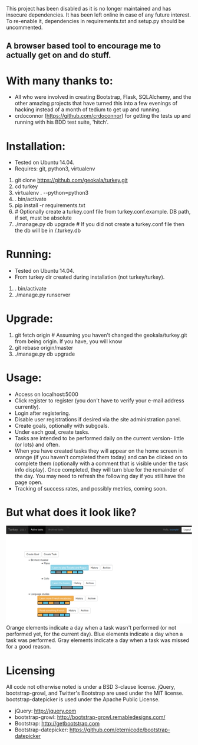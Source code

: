 This project has been disabled as it is no longer maintained and has insecure dependencies.
It has been left online in case of any future interest.
To re-enable it, dependencies in requirements.txt and setup.py should be uncommented.

## A browser based tool to encourage me to actually get on and do stuff.

# With many thanks to:
- All who were involved in creating Bootstrap, Flask, SQLAlchemy, and the other amazing projects that have turned this into a few evenings of hacking instead of a month of tedium to get up and running.
- crdoconnor (https://github.com/crdoconnor) for getting the tests up and running with his BDD test suite, 'hitch'.

# Installation:
- Tested on Ubuntu 14.04.
- Requires: git, python3, virtualenv

1. git clone https://github.com/geokala/turkey.git
2. cd turkey
3. virtualenv . --python=python3
4. . bin/activate
5. pip install -r requirements.txt
6. \# Optionally create a turkey.conf file from turkey.conf.example. DB path, if set, must be absolute
7. ./manage.py db upgrade  # If you did not create a turkey.conf file then the db will be in <home dir>/.turkey.db

# Running:
- Tested on Ubuntu 14.04.
- From turkey dir created during installation (not turkey/turkey).

1. . bin/activate
2. ./manage.py runserver

# Upgrade:

1. git fetch origin  # Assuming you haven't changed the geokala/turkey.git from being origin. If you have, you will know
2. git rebase origin/master
3. ./manage.py db upgrade

# Usage:
- Access on localhost:5000
- Click register to register (you don't have to verify your e-mail address currently).
- Login after registering.
- Disable user registrations if desired via the site administration panel.
- Create goals, optionally with subgoals.
- Under each goal, create tasks.
- Tasks are intended to be performed daily on the current version- little (or lots) and often.
- When you have created tasks they will appear on the home screen in orange (if you haven't completed them today) and can be clicked on to complete them (optionally with a comment that is visible under the task info display). Once completed, they will turn blue for the remainder of the day. You may need to refresh the following day if you still have the page open.
- Tracking of success rates, and possibly metrics, coming soon.

# But what does it look like?
![Screenshot of Turkey](Turkey.png "Screenshot of Turkey")
Orange elements indicate a day when a task wasn't performed (or not performed yet, for the current day).
Blue elements indicate a day when a task was performed.
Gray elements indicate a day when a task was missed for a good reason.

# Licensing
All code not otherwise noted is under a BSD 3-clause license.
jQuery, bootstrap-growl, and Twitter's Bootstrap are used under the MIT license.
bootstrap-datepicker is used under the Apache Public License.

- jQuery: http://jquery.com
- bootstrap-growl: http://bootstrap-growl.remabledesigns.com/
- Bootstrap: http://getbootstrap.com
- Bootstrap-datepicker: https://github.com/eternicode/bootstrap-datepicker


